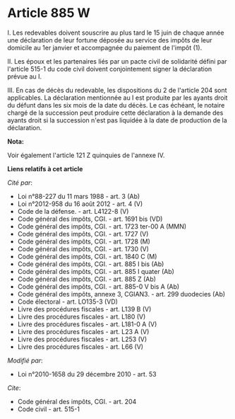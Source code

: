 # Article 885 W

I. Les redevables doivent souscrire au plus tard le 15 juin de chaque année une déclaration de leur fortune déposée au
service des impôts de leur domicile au 1er janvier et accompagnée du paiement de l'impôt (1). 

II. Les époux et les partenaires liés par un pacte civil de solidarité défini par l'article 515-1 du code civil doivent
conjointement signer la déclaration prévue au I. 

III. En cas de décès du redevable, les dispositions du 2 de l'article 204 sont applicables. La déclaration mentionnée au I
est produite par les ayants droit du défunt dans les six mois de la date du décès. Le cas échéant, le notaire chargé de la
succession peut produire cette déclaration à la demande des ayants droit si la succession n'est pas liquidée à la date de
production de la déclaration.

**Nota:**

Voir également l'article 121 Z quinquies de l'annexe IV.

**Liens relatifs à cet article**

_Cité par_:

  - Loi n°88-227 du 11 mars 1988 - art. 3 (Ab)
  - Loi n°2012-958 du 16 août 2012 - art. 4 (V)
  - Code de la défense. - art. L4122-8 (V)
  - Code général des impôts, CGI. - art. 1691 bis (VD)
  - Code général des impôts, CGI. - art. 1723 ter-00 A (MMN)
  - Code général des impôts, CGI. - art. 1727 (V)
  - Code général des impôts, CGI. - art. 1728 (M)
  - Code général des impôts, CGI. - art. 1730 (V)
  - Code général des impôts, CGI. - art. 1840 C (M)
  - Code général des impôts, CGI. - art. 885 I bis (Ab)
  - Code général des impôts, CGI. - art. 885 I quater (Ab)
  - Code général des impôts, CGI. - art. 885 Z (Ab)
  - Code général des impôts, CGI. - art. 885-0 V bis A (Ab)
  - Code général des impôts, annexe 3, CGIAN3. - art. 299 duodecies (Ab)
  - Code électoral - art. LO135-3 (VD)
  - Livre des procédures fiscales - art. L139 B (V)
  - Livre des procédures fiscales - art. L180 (V)
  - Livre des procédures fiscales - art. L181-0 A (V)
  - Livre des procédures fiscales - art. L23 A (V)
  - Livre des procédures fiscales - art. L253 (V)
  - Livre des procédures fiscales - art. L66 (V)

_Modifié par_:

  - Loi n°2010-1658 du 29 décembre 2010 - art. 53

_Cite_:

  - Code général des impôts, CGI. - art. 204
  - Code civil - art. 515-1
